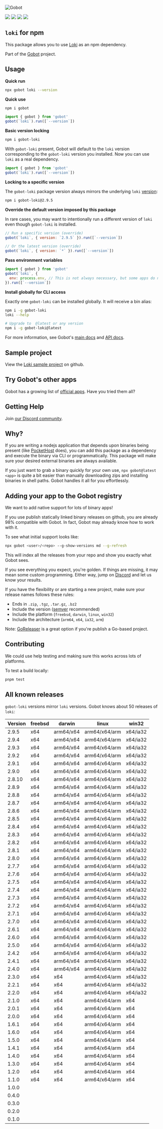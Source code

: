 ![Gobot](https://raw.githubusercontent.com/benallfree/gobot/v1.0.0-alpha.27/assets/gobot-banner-300x.png)

![](https://img.shields.io/npm/v/gobot-loki) ![](https://img.shields.io/npm/dt/gobot-loki) ![](https://img.shields.io/github/commit-activity/t/benallfree/gobot) ![](https://img.shields.io/github/stars/benallfree/gobot)

## `loki` for npm

This package allows you to use [Loki](https://grafana.com/loki) as an npm dependency.

Part of the [Gobot](https://www.npmjs.com/package/gobot) project.

## Usage

**Quick run**

```bash
npx gobot loki --version
```

**Quick use**

```bash
npm i gobot
```

```js
import { gobot } from 'gobot'
gobot(`loki`).run([`--version`])
```

**Basic version locking**

```bash
npm i gobot-loki
```

With `gobot-loki` present, Gobot will default to the `loki` version corresponding to the `gobot-loki` version you installed. Now you can use `loki` as a real dependency.

```js
import { gobot } from 'gobot'
gobot(`loki`).run([`--version`])
```

**Locking to a specific version**

The `gobot-loki` package version always mirrors the underlying `loki` [version](#known-versions):

```bash
npm i gobot-loki@2.9.5
```

**Override the default version imposed by this package**

In rare cases, you may want to intentionally run a different version of `loki` even though `gobot-loki` is installed.

```js
// Run a specific version (override)
gobot(`loki`, { version: `2.9.5` }).run([`--version`])

// Or the latest version (override)
gobot(`loki`, { version: `*` }).run([`--version`])
```

**Pass environment variables**

```js
import { gobot } from 'gobot'
gobot(`loki`, {
  env: process.env, // This is not always necessary, but some apps do need it
}).run([`--version`])
```

**Install globally for CLI access**

Exactly one `gobot-loki` can be installed globally. It will receive a bin alias:

```bash
npm i -g gobot-loki
loki --help

# Upgrade to  @latest or any version
npm i -g gobot-loki@latest
```

For more information, see Gobot's [main docs](https://www.npmjs.com/package/gobot) and [API docs](https://github.com/benallfree/gobot/blob/v1.0.0-alpha.27/docs/readme.md).



## Sample project

View the [Loki sample project](https://github.com/benallfree/gobot/tree/v1.0.0-alpha.27/src/apps/loki/sample-project) on github.

## Try Gobot's other apps

Gobot has a growing list of [official apps](https://www.npmjs.com/package/gobot#official-gobot-apps). Have you tried them all?

## Getting Help

Join [our Discord community](https://discord.gg/977kMmFnXc).

## Why?

If you are writing a nodejs application that depends upon binaries being present (like [PocketHost](https://github.com/pockethost/pockethost) does), you can add this package as a dependency and execute the binary via CLI or programmatically. This package will make sure your desired external binaries are always available.

If you just want to grab a binary quickly for your own use, `npx gobot@latest <app>` is quite a bit easier than manually downloading zips and installing binaries in shell paths. Gobot handles it all for you effortlessly.

## Adding your app to the Gobot registry

We want to add native support for lots of binary apps!

If you use publish statically linked binary releases on github, you are already 98% compatible with Gobot. In fact, Gobot may already know how to work with it.

To see what initial support looks like:

```bash
npx gobot <user>/<repo> --g-show-versions md --g-refresh
```

This will index all the releases from your repo and show you exactly what Gobot sees.

If you see everything you expect, you're golden. If things are missing, it may mean some custom programming. Either way, jump on [Discord](https://discord.gg/977kMmFnXc) and let us know your results.

If you have the flexibility or are starting a new project, make sure your release names follows these rules:

- Ends in `.zip`, `.tgz`, `.tar.gz`, `.bz2`
- Include the version ([semver](https://semver.org) recommended)
- Include the platform (`freebsd`, `darwin`, `linux`, `win32`)
- Include the architecture (`arm64`, `x64`, `ia32`, `arm`)

Note: [GoReleaser](https://goreleaser.com/) is a great option if you're publish a Go-based project.

## Contributing

We could use help testing and making sure this works across lots of platforms.

To test a build locally:

```bash
pnpm test
```


## All known releases

`gobot-loki` versions mirror `loki` versions. Gobot knows about 50 releases of `loki`:

| Version | freebsd | darwin    | linux         | win32    |
| ------- | ------- | --------- | ------------- | -------- |
| 2.9.5   | x64     | arm64/x64 | arm64/x64/arm | x64/ia32 |
| 2.9.4   | x64     | arm64/x64 | arm64/x64/arm | x64/ia32 |
| 2.9.3   | x64     | arm64/x64 | arm64/x64/arm | x64/ia32 |
| 2.9.2   | x64     | arm64/x64 | arm64/x64/arm | x64/ia32 |
| 2.9.1   | x64     | arm64/x64 | arm64/x64/arm | x64/ia32 |
| 2.9.0   | x64     | arm64/x64 | arm64/x64/arm | x64/ia32 |
| 2.8.10  | x64     | arm64/x64 | arm64/x64/arm | x64/ia32 |
| 2.8.9   | x64     | arm64/x64 | arm64/x64/arm | x64/ia32 |
| 2.8.8   | x64     | arm64/x64 | arm64/x64/arm | x64/ia32 |
| 2.8.7   | x64     | arm64/x64 | arm64/x64/arm | x64/ia32 |
| 2.8.6   | x64     | arm64/x64 | arm64/x64/arm | x64/ia32 |
| 2.8.5   | x64     | arm64/x64 | arm64/x64/arm | x64/ia32 |
| 2.8.4   | x64     | arm64/x64 | arm64/x64/arm | x64/ia32 |
| 2.8.3   | x64     | arm64/x64 | arm64/x64/arm | x64/ia32 |
| 2.8.2   | x64     | arm64/x64 | arm64/x64/arm | x64/ia32 |
| 2.8.1   | x64     | arm64/x64 | arm64/x64/arm | x64/ia32 |
| 2.8.0   | x64     | arm64/x64 | arm64/x64/arm | x64/ia32 |
| 2.7.7   | x64     | arm64/x64 | arm64/x64/arm | x64/ia32 |
| 2.7.6   | x64     | arm64/x64 | arm64/x64/arm | x64/ia32 |
| 2.7.5   | x64     | arm64/x64 | arm64/x64/arm | x64/ia32 |
| 2.7.4   | x64     | arm64/x64 | arm64/x64/arm | x64/ia32 |
| 2.7.3   | x64     | arm64/x64 | arm64/x64/arm | x64/ia32 |
| 2.7.2   | x64     | arm64/x64 | arm64/x64/arm | x64/ia32 |
| 2.7.1   | x64     | arm64/x64 | arm64/x64/arm | x64/ia32 |
| 2.7.0   | x64     | arm64/x64 | arm64/x64/arm | x64/ia32 |
| 2.6.1   | x64     | arm64/x64 | arm64/x64/arm | x64/ia32 |
| 2.6.0   | x64     | arm64/x64 | arm64/x64/arm | x64/ia32 |
| 2.5.0   | x64     | arm64/x64 | arm64/x64/arm | x64/ia32 |
| 2.4.2   | x64     | arm64/x64 | arm64/x64/arm | x64/ia32 |
| 2.4.1   | x64     | arm64/x64 | arm64/x64/arm | x64/ia32 |
| 2.4.0   | x64     | arm64/x64 | arm64/x64/arm | x64/ia32 |
| 2.3.0   | x64     | x64       | arm64/x64/arm | x64/ia32 |
| 2.2.1   | x64     | x64       | arm64/x64/arm | x64/ia32 |
| 2.2.0   | x64     | x64       | arm64/x64/arm | x64/ia32 |
| 2.1.0   | x64     | x64       | arm64/x64/arm | x64      |
| 2.0.1   | x64     | x64       | arm64/x64/arm | x64      |
| 2.0.0   | x64     | x64       | arm64/x64/arm | x64      |
| 1.6.1   | x64     | x64       | arm64/x64/arm | x64      |
| 1.6.0   | x64     | x64       | arm64/x64/arm | x64      |
| 1.5.0   | x64     | x64       | arm64/x64/arm | x64      |
| 1.4.1   | x64     | x64       | arm64/x64/arm | x64      |
| 1.4.0   | x64     | x64       | arm64/x64/arm | x64      |
| 1.3.0   | x64     | x64       | arm64/x64/arm | x64      |
| 1.2.0   | x64     | x64       | arm64/x64/arm | x64      |
| 1.1.0   | x64     | x64       | arm64/x64/arm | x64      |
| 1.0.0   |         |           |               |          |
| 0.4.0   |         |           |               |          |
| 0.3.0   |         |           |               |          |
| 0.2.0   |         |           |               |          |
| 0.1.0   |         |           |               |          |
